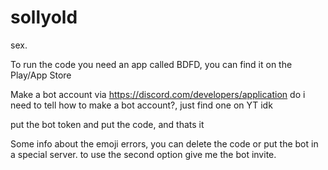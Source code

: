 # sollyold
sex.

To run the code you need an app called BDFD, you can find it on the Play/App Store

Make a bot account via https://discord.com/developers/application
do i need to tell how to make a bot account?, just find one on YT idk

put the bot token and put the code, and thats it

Some info about the emoji errors, you can delete the code or put the bot in a special server. to use the second option give me the bot invite.
